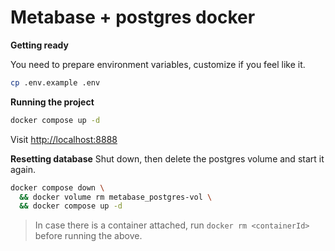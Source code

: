 # Metabase + postgres docker

**Getting ready**

You need to prepare environment variables, customize if you feel like it.

```bash
cp .env.example .env
```

**Running the project**

```bash
docker compose up -d
```

Visit [http://localhost:8888](http://localhost:8888)

**Resetting database**
Shut down, then delete the postgres volume and start it again.

```bash
docker compose down \
  && docker volume rm metabase_postgres-vol \
  && docker compose up -d
```

> In case there is a container attached, run `docker rm <containerId>` before running the above.